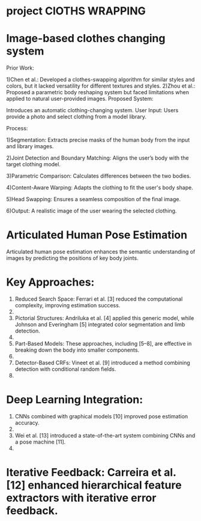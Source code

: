 # project ClOTHS WRAPPING
# Image-based clothes changing system
Prior Work:

1)Chen et al.: Developed a clothes-swapping algorithm for similar styles and colors, but it lacked versatility for different textures and styles.
2)Zhou et al.: Proposed a parametric body reshaping system but faced limitations when applied to natural user-provided images.
Proposed System:

Introduces an automatic clothing-changing system.
User Input: Users provide a photo and select clothing from a model library.


Process:

1)Segmentation: Extracts precise masks of the human body from the input and library images.

2)Joint Detection and Boundary Matching: Aligns the user’s body with the target clothing model.

3)Parametric Comparison: Calculates differences between the two bodies.

4)Content-Aware Warping: Adapts the clothing to fit the user's body shape.

5)Head Swapping: Ensures a seamless composition of the final image.

6)Output: A realistic image of the user wearing the selected clothing.


# Articulated Human Pose Estimation
Articulated human pose estimation enhances the semantic understanding of images by predicting the positions of key body joints.
# 	Key Approaches:
1.	Reduced Search Space: Ferrari et al. [3] reduced the computational complexity, improving estimation success.
2.	
3.	Pictorial Structures: Andriluka et al. [4] applied this generic model, while Johnson and Everingham [5] integrated color segmentation and limb detection.
4.	
5.	Part-Based Models: These approaches, including [5–8], are effective in breaking down the body into smaller components.
6.	
7.	Detector-Based CRFs: Vineet et al. [9] introduced a method combining detection with conditional random fields.
8.	
# 	Deep Learning Integration:
1.	CNNs combined with graphical models [10] improved pose estimation accuracy.
2.	
3.	Wei et al. [13] introduced a state-of-the-art system combining CNNs and a pose machine [11].
4.	
# 	Iterative Feedback: Carreira et al. [12] enhanced hierarchical feature extractors with iterative error feedback.

